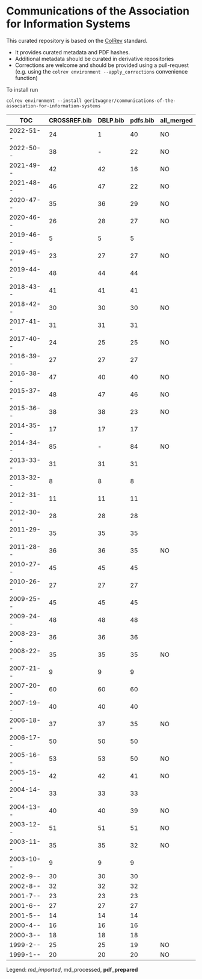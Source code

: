 # Communications of the Association for Information Systems

This curated repository is based on the [ColRev](https://github.com/geritwagner/colrev_core) standard.

- It provides curated metadata and PDF hashes.
- Additional metadata should be curated in derivative repositories
- Corrections are welcome and should be provided using a pull-request (e.g. using the `colrev environment --apply_corrections` convenience function)

To install run

```
colrev environment --install geritwagner/communications-of-the-association-for-information-systems
```

<!-- TABLE_SUMMARY -->

|TOC           |CROSSREF.bib    |DBLP.bib        |pdfs.bib        |all_merged      |
|--------------|----------------|----------------|----------------|----------------|
|2022-51--     |              24|               1|              40|              NO|
|2022-50--     |              38|               -|              22|              NO|
|2021-49--     |              42|              42|              16|              NO|
|2021-48--     |              46|              47|              22|              NO|
|2020-47--     |              35|              36|              29|              NO|
|2020-46--     |              26|              28|              27|              NO|
|2019-46--     |               5|               5|               5|                |
|2019-45--     |              23|              27|              27|              NO|
|2019-44--     |              48|              44|              44|                |
|2018-43--     |              41|              41|              41|                |
|2018-42--     |              30|              30|              30|              NO|
|2017-41--     |              31|              31|              31|                |
|2017-40--     |              24|              25|              25|              NO|
|2016-39--     |              27|              27|              27|                |
|2016-38--     |              47|              40|              40|              NO|
|2015-37--     |              48|              47|              46|              NO|
|2015-36--     |              38|              38|              23|              NO|
|2014-35--     |              17|              17|              17|                |
|2014-34--     |              85|               -|              84|              NO|
|2013-33--     |              31|              31|              31|                |
|2013-32--     |               8|               8|               8|                |
|2012-31--     |              11|              11|              11|                |
|2012-30--     |              28|              28|              28|                |
|2011-29--     |              35|              35|              35|                |
|2011-28--     |              36|              36|              35|              NO|
|2010-27--     |              45|              45|              45|                |
|2010-26--     |              27|              27|              27|                |
|2009-25--     |              45|              45|              45|                |
|2009-24--     |              48|              48|              48|                |
|2008-23--     |              36|              36|              36|                |
|2008-22--     |              35|              35|              35|              NO|
|2007-21--     |               9|               9|               9|                |
|2007-20--     |              60|              60|              60|                |
|2007-19--     |              40|              40|              40|                |
|2006-18--     |              37|              37|              35|              NO|
|2006-17--     |              50|              50|              50|                |
|2005-16--     |              53|              53|              50|              NO|
|2005-15--     |              42|              42|              41|              NO|
|2004-14--     |              33|              33|              33|                |
|2004-13--     |              40|              40|              39|              NO|
|2003-12--     |              51|              51|              51|              NO|
|2003-11--     |              35|              35|              32|              NO|
|2003-10--     |               9|               9|               9|                |
|2002-9--      |              30|              30|              30|                |
|2002-8--      |              32|              32|              32|                |
|2001-7--      |              23|              23|              23|                |
|2001-6--      |              27|              27|              27|                |
|2001-5--      |              14|              14|              14|                |
|2000-4--      |              16|              16|              16|                |
|2000-3--      |              18|              18|              18|                |
|1999-2--      |              25|              25|              19|              NO|
|1999-1--      |              20|              20|              20|              NO|

Legend: *md_imported*, md_processed, **pdf_prepared**
